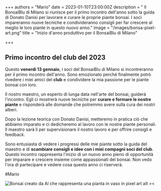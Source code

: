 +++
authors = "Mario"
date = 2023-01-10T23:00:00Z
description = " Il BonsaiBlu di Milano si riunisce per il primo incontro dell'anno sotto la guida di Donato Danisi  per lavorare e curare le proprie piante bonsai. I soci impareranno nuove tecniche e condivideranno consigli per far crescere al meglio le loro piante in questo nuovo anno."
image = "/images/bonsa-pixel-art.png"
title = "Inizio d'anno produttivo per il BonsaiBlu di Milano"

+++
## Primo incontro del club del 2023

Questo **venerdì 13 gennaio**, i soci del BonsaiBlu di Milano si incontreranno per il primo incontro dell'anno. Sono emozionato perché finalmente potrò rivedere i miei amici del **club** e condividere la mia passione per le piante bonsai con loro.

Il nostro maestro, un esperto di lunga data nell'arte del bonsai, guiderà l'incontro. Egli ci mostrerà nuove tecniche per **curare e formare le nostre piante** e risponderà alle domande che potremmo avere sulla cura dei nostri alberi.

Dopo la lezione teorica con Donato Danisi, metteremo in pratica ciò che abbiamo imparato e ci dedicheremo al lavoro con le nostre piante personali. Il maestro sarà lì per supervisionare il nostro lavoro e per offrire consigli e feedback.

Sono entusiasta di vedere i progressi delle mie piante sotto la guida del maestro e di **scambiare consigli e idee con i miei compagni soci del club**. Questo incontro rappresenta l'inizio di un nuovo anno pieno di opportunità per imparare e crescere insieme come appassionati del bonsai. Non vedo l'ora di partecipare e vedere cosa questo anno ci riserverà.

\#Mario

![Bonsai creato da AI che rappresenta una pianta in vaso in pixel art alt ><](/images/bonsa-pixel-art.png "bonsai in pixel art")
